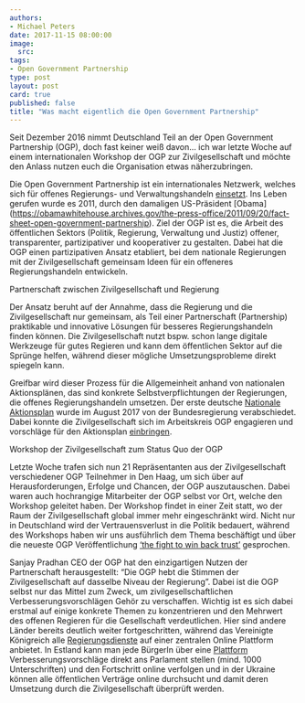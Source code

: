 ```yaml
---
authors: 
- Michael Peters
date: 2017-11-15 08:00:00
image:
  src: 
tags:
- Open Government Partnership
type: post
layout: post
card: true
published: false
title: "Was macht eigentlich die Open Government Partnership" 
---
```


Seit Dezember 2016 nimmt Deutschland Teil an der Open Government Partnership (OGP), doch fast keiner weiß davon… ich war letzte Woche auf einem internationalen Workshop der OGP zur Zivilgesellschaft und möchte den Anlass nutzen euch die Organisation etwas näherzubringen. 

Die Open Government Partnership ist ein internationales Netzwerk, welches sich für offenes Regierungs- und Verwaltungshandeln [einsetzt](https://www.opengovpartnership.org/open-government-declaration). Ins Leben gerufen wurde es 2011, durch den damaligen US-Präsident [Obama]  (https://obamawhitehouse.archives.gov/the-press-office/2011/09/20/fact-sheet-open-government-partnership). Ziel der OGP ist es, die Arbeit des öffentlichen Sektors (Politik, Regierung, Verwaltung und Justiz) offener, transparenter, partizipativer und kooperativer zu gestalten. Dabei hat die OGP einen partizipativen Ansatz etabliert, bei dem nationale Regierungen mit der Zivilgesellschaft gemeinsam Ideen für ein offeneres Regierungshandeln entwickeln. 

Partnerschaft zwischen Zivilgesellschaft und Regierung

Der Ansatz beruht auf der Annahme, dass die Regierung und die Zivilgesellschaft nur gemeinsam, als Teil einer Partnerschaft (Partnership) praktikable und innovative Lösungen für besseres Regierungshandeln finden können. Die Zivilgesellschaft nutzt bspw. schon lange digitale Werkzeuge für gutes Regieren und kann dem öffentlichen Sektor auf die Sprünge helfen, während dieser mögliche Umsetzungsprobleme direkt spiegeln kann. 

Greifbar wird dieser Prozess für die Allgemeinheit anhand von nationalen Aktionsplänen, das sind konkrete Selbstverpflichtungen der Regierungen, die offenes Regierungshandeln umsetzen. Der erste deutsche [Nationale Aktionsplan](https://www.bmi.bund.de/SharedDocs/pressemitteilungen/DE/2017/08/ogp-aktionsplan.html) wurde im August 2017 von der Bundesregierung verabschiedet. Dabei konnte die Zivilgesellschaft sich im Arbeitskreis OGP engagieren und vorschläge für den Aktionsplan [einbringen](https://opengovpartnership.de/2017/03/2069/).

Workshop der Zivilgesellschaft zum Status Quo der OGP 

Letzte Woche trafen sich nun 21 Repräsentanten aus der Zivilgesellschaft verschiedener OGP Teilnehmer in Den Haag, um sich über auf Herausforderungen, Erfolge und Chancen, der OGP auszutauschen. Dabei waren auch hochrangige Mitarbeiter der OGP selbst vor Ort, welche den Workshop geleitet haben. Der Workshop findet in einer Zeit statt, wo der Raum der Zivilgesellschaft global immer mehr eingeschränkt wird. Nicht nur in Deutschland wird der Vertrauensverlust in die Politik bedauert, während des Workshops haben wir uns ausführlich dem Thema beschäftigt und über die neueste OGP Veröffentlichung [‘the fight to win back trust’](https://www.opengovpartnership.org/sites/default/files/OGP_Trust_Publication_Sept2017.pdf) gesprochen. 

Sanjay Pradhan CEO der OGP hat den einzigartigen Nutzen der Partnerschaft herausgestellt: “Die OGP hebt die Stimmen der Zivilgesellschaft auf dasselbe Niveau der Regierung”. Dabei ist die OGP selbst nur das Mittel zum Zweck, um zivilgesellschaftlichen Verbesserungsvorschlägen Gehör zu verschaffen. Wichtig ist es sich dabei erstmal auf einige konkrete Themen zu konzentrieren und den Mehrwert des offenen Regieren für die Gesellschaft verdeutlichen. Hier sind andere Länder bereits deutlich weiter fortgeschritten, während das Vereinigte Königreich alle [Regierungsdienste](https://www.gov.uk/) auf einer zentralen Online Plattform anbietet. In Estland kann man jede BürgerIn über eine [Plattform](Rahvaalgatus.ee) Verbesserungsvorschläge direkt ans Parlament stellen (mind. 1000 Unterschriften) und den Fortschritt online verfolgen und in der Ukraine können alle öffentlichen Verträge online durchsucht und damit deren Umsetzung durch die Zivilgesellschaft überprüft werden. 

